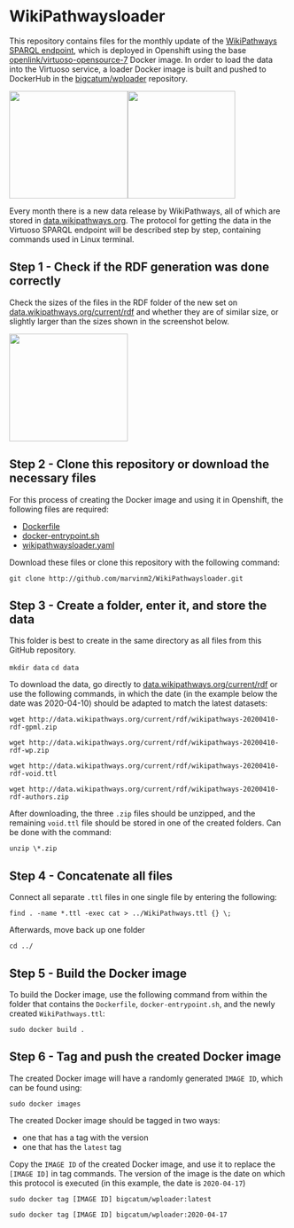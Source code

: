 # WikiPathwaysloader

This repository contains files for the monthly update of the [WikiPathways SPARQL endpoint](sparql.wikipathways.org), which is deployed in Openshift using the base [openlink/virtuoso-opensource-7](https://hub.docker.com/r/openlink/virtuoso-opensource-7/) Docker image. In order to load the data into the Virtuoso service, a loader Docker image is built and pushed to DockerHub in the [bigcatum/wploader](https://hub.docker.com/r/bigcatum/wploader) repository.

<img src="https://github.com/marvinm2/WikiPathwaysloader/blob/master/WikiPathwaysLOGO.png" width="214" height="194"><img src="https://github.com/marvinm2/WikiPathwaysloader/blob/master/BiGCaTLOGO.png" width="194" height="194">

Every month there is a new data release by WikiPathways, all of which are stored in [data.wikipathways.org](http://data.wikipathways.org/). The protocol for getting the data in the Virtuoso SPARQL endpoint will be described step by step, containing commands used in Linux terminal.

## Step 1 - Check if the RDF generation was done correctly
Check the sizes of the files in the RDF folder of the new set on [data.wikipathways.org/current/rdf](http://data.wikipathways.org/current/rdf/) and whether they are of similar size, or slightly larger than the sizes shown in the screenshot below.

<img src="https://github.com/marvinm2/WikiPathwaysloader/blob/master/WikiPathwaysLOGO.png" width="214" height="194">

## Step 2 - Clone this repository or download the necessary files
For this process of creating the Docker image and using it in Openshift, the following files are required:
- [Dockerfile]()
- [docker-entrypoint.sh]()
- [wikipathwaysloader.yaml]()

Download these files or clone this repository with the following command:

`git clone http://github.com/marvinm2/WikiPathwaysloader.git`

## Step 3 - Create a folder, enter it, and store the data
This folder is best to create in the same directory as all files from this GitHub repository. 

`mkdir data`
`cd data`

To download the data, go directly to [data.wikipathways.org/current/rdf](http://data.wikipathways.org/current/rdf/) or use the following commands, in which the date (in the example below the date was 2020-04-10) should be adapted to match the latest datasets:

`wget http://data.wikipathways.org/current/rdf/wikipathways-20200410-rdf-gpml.zip`

`wget http://data.wikipathways.org/current/rdf/wikipathways-20200410-rdf-wp.zip`

`wget http://data.wikipathways.org/current/rdf/wikipathways-20200410-rdf-void.ttl`

`wget http://data.wikipathways.org/current/rdf/wikipathways-20200410-rdf-authors.zip`

After downloading, the three `.zip` files should be unzipped, and the remaining `void.ttl` file should be stored in one of the created folders. Can be done with the command:

`unzip \*.zip`

## Step 4 - Concatenate all files
Connect all separate `.ttl` files in one single file by entering the following:

`find . -name *.ttl -exec cat > ../WikiPathways.ttl {} \;`

Afterwards, move back up one folder

`cd ../`

## Step 5 - Build the Docker image
To build the Docker image, use the following command from within the folder that contains the `Dockerfile`, `docker-entrypoint.sh`, and the newly created `WikiPathways.ttl`:

`sudo docker build .`

## Step 6 - Tag and push the created Docker image
The created Docker image will have a randomly generated `IMAGE ID`, which can be found using:

`sudo docker images`

The created Docker image should be tagged in two ways:
- one that has a tag with the version
- one that has the `latest` tag

Copy the `IMAGE ID` of the created Docker image, and use it to replace the `[IMAGE ID]` in tag commands. The version of the image is the date on which this protocol is executed (in this example, the date is `2020-04-17`)

`sudo docker tag [IMAGE ID] bigcatum/wploader:latest`

`sudo docker tag [IMAGE ID] bigcatum/wploader:2020-04-17`






